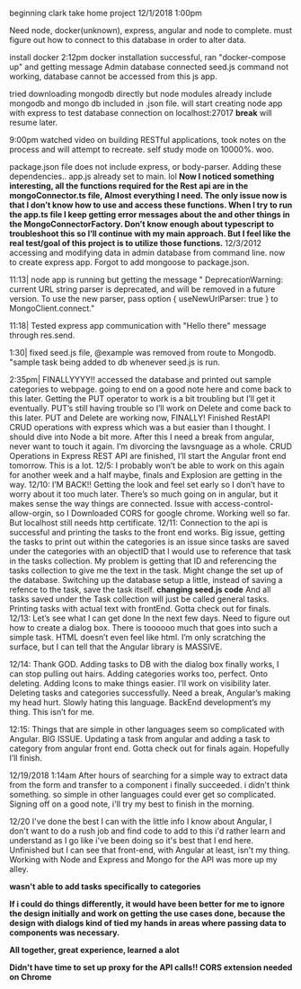 beginning clark take home project 12/1/2018 1:00pm 

Need node, docker(unknown), express, angular and node to complete. 
must figure out how to connect to this database in order to alter data. 

install docker 2:12pm 
docker installation successful, ran "docker-compose up" and getting message Admin database connected
seed.js command not working, database cannot be accessed from this js app. 

tried downloading mongodb directly but node modules already include mongodb 
and mongo db included in .json file. 
will start creating node app with express to test database connection on localhost:27017
**break** will resume later. 

9:00pm
watched video on building RESTful applications, took notes on the process and will attempt to 
recreate. 
self study mode on 10000%. woo. 

package.json file does not include express, or body-parser. 
Adding these dependencies.. 
app.js already set to main. lol
**Now I noticed something interesting, all the functions required for the Rest api are in the mongoConnector.ts file, Almost everything I need. The only issue now is that I don’t know how to use and access these functions. When I try to run the app.ts file I keep getting error messages about the <promise> and other things in the MongoConnectorFactory. Don’t know enough about typescript to troubleshoot this so I’ll continue with my main approach. But I feel like the real test/goal of this project is to utilize those functions.**
12/3/2012
accessing and modifying data in admin database from command line. 
now to create express app. 
Forgot to add mongoose to package.json. 

11:13| node app is running but getting the message " DeprecationWarning: current URL string parser is deprecated, and will be removed in a future version. To use the new parser, pass option { useNewUrlParser: true } to MongoClient.connect."

11:18| Tested express app communication with "Hello there" message through res.send. 

1:30| fixed seed.js file, @example was removed from route to Mongodb. "sample task being added to db whenever seed.js is run. 

2:35pm| FINALLYYYY!! accessed the database and printed out sample categories to webpage. going to end on a good note here and come back to this later. 
Getting the PUT operator to work is a bit troubling but I’ll get it eventually. 
PUT’s still having trouble so I’ll work on Delete and come back to this later.
PUT and Delete are working now, FINALLY! 
Finished RestAPI CRUD operations with express which was a but easier than I thought. I should dive into Node a bit more. 
After this I need a break from angular, never want to touch it again. I’m divorcing the lavsnguage as a whole. 
CRUD Operations in Express REST API are finished, I’ll start the Angular front end tomorrow.
This is a lot.
12/5: I probably won’t be able to work on this again for another week and a half maybe, finals and Explosion are getting in the way. 
12/10: I’M BACK!! 
Getting the look and feel set early so I don’t have to worry about it too much later. 
There’s so much going on in angular, but it makes sense the way things are connected. 
Issue with access-control-allow-orgin, so I Downloaded CORS for google chrome. Working well so far. But localhost still needs http certificate.
12/11: Connection to the api is successful and printing the tasks to the front end works. Big issue, getting the tasks to print out within the categories is an issue since tasks are saved under the categories with an objectID that I would use to reference that task in the tasks collection. My problem is getting that ID and referencing the tasks collection to give me the text in the task. Might change the set up of the database. 
Switching up the database setup a little, instead of saving a refence to the task, save the task itself. **changing seed.js code** 
And all tasks saved under the Task collection will just be called general tasks. 
Printing tasks with actual text with frontEnd.
Gotta check out for finals. 
12/13: 
Let’s see what I can get done In the next few days. Need to figure out how to create a dialog box. 
There is toooooo much that goes into such a simple task. HTML doesn’t even feel like html. 
I’m only scratching the surface, but I can tell that the Angular library is MASSIVE. 

12/14: 
Thank GOD. Adding tasks to DB with the dialog box finally works, I can stop pulling out hairs. 
Adding categories works too, perfect. Onto deleting. 
Adding Icons to make things easier. I’ll work on visibility later. 
Deleting tasks and categories successfully. Need a break, Angular’s making my head hurt. Slowly hating this language. BackEnd development’s my thing. This isn’t for me.

12:15: 
Things that are simple in other languages seem so complicated with Angular.
BIG ISSUE. Updating a task from angular and adding a task to category from angular front end. 
Gotta check out for finals again. Hopefully I’ll finish. 

12/19/2018 1:14am After hours of searching for a simple way to extract data from the form and transfer to a component i finally succeeded. i didn't think something. so simple in other languages could ever get so complicated. Signing off on  a good note, i'll try my best to finish in the morning.

12/20 
I've done the best I can with the little info I know about Angular, I don't want to do a rush job and find code to add to this i'd rather learn and understand as I go like i've been doing so it's best that I end here. Unfinished but I can see that front-end, with Angular at least, isn't my thing. Working with Node and Express and Mongo for the API was more up my alley. 

**wasn't able to add tasks specifically to categories**

**If i could do things differently, it would have been better for me to ignore the design initially and work on getting the use cases done, because the design with dialogs kind of tied my hands in areas where passing data to components was necessary.**

**All together, great experience, learned a alot**

**Didn't have time to set up proxy for the API calls!! CORS extension needed on Chrome**